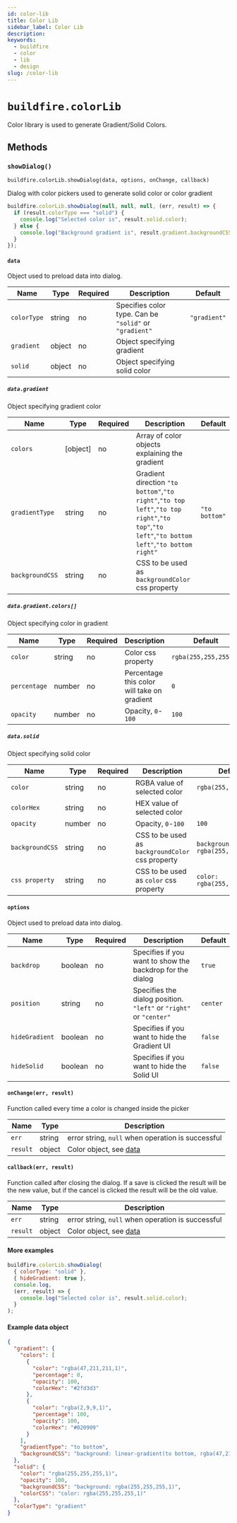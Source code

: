```yaml
---
id: color-lib
title: Color Lib
sidebar_label: Color Lib
description:
keywords:
  - buildfire
  - color
  - lib
  - design
slug: /color-lib
---
```


# `buildfire.colorLib`

Color library is used to generate Gradient/Solid Colors.

## Methods

### `showDialog()` <div class="label control"></div>

`buildfire.colorLib.showDialog(data, options, onChange, callback)`

Dialog with color pickers used to generate solid color or color gradient

```javascript
buildfire.colorLib.showDialog(null, null, null, (err, result) => {
  if (result.colorType === "solid") {
    console.log("Selected color is", result.solid.color);
  } else {
    console.log("Background gradient is", result.gradient.backgroundCSS);
  }
});
```

#### `data`

Object used to preload data into dialog.

| Name        | Type   | Required | Description                                            | Default      |
| ----------- | ------ | -------- | ------------------------------------------------------ | ------------ |
| `colorType` | string | no       | Specifies color type. Can be `"solid"` or `"gradient"` | `"gradient"` |
| `gradient`  | object | no       | Object specifying gradient                             |              |
| `solid`     | object | no       | Object specifying solid color                          |              |

##### `data.gradient`

Object specifying gradient color

| Name            | Type     | Required | Description                                                                                                                                  | Default       |
| --------------- | -------- | -------- | -------------------------------------------------------------------------------------------------------------------------------------------- | ------------- |
| `colors`        | [object] | no       | Array of color objects explaining the gradient                                                                                               |               |
| `gradientType`  | string   | no       | Gradient direction `"to bottom"`,`"to right"`,`"to top left"`,`"to top right"`,`"to top"`,`"to left"`,`"to bottom left"`,`"to bottom right"` | `"to bottom"` |
| `backgroundCSS` | string   | no       | CSS to be used as `backgroundColor` css property                                                                                             |               |

##### `data.gradient.colors[]`

Object specifying color in gradient

| Name         | Type   | Required | Description                                 | Default               |
| ------------ | ------ | -------- | ------------------------------------------- | --------------------- |
| `color`      | string | no       | Color css property                          | `rgba(255,255,255,1)` |
| `percentage` | number | no       | Percentage this color will take on gradient | `0`                   |
| `opacity`    | number | no       | Opacity, `0`-`100`                          | `100`                 |

##### `data.solid`

Object specifying solid color

| Name            | Type   | Required | Description                                      | Default                           |
| --------------- | ------ | -------- | ------------------------------------------------ | --------------------------------- |
| `color`         | string | no       | RGBA value of selected color                     | `rgba(255,255,255,1)`             |
| `colorHex`      | string | no       | HEX value of selected color                      |                                   |
| `opacity`       | number | no       | Opacity, `0`-`100`                               | `100`                             |
| `backgroundCSS` | string | no       | CSS to be used as `backgroundColor` css property | `background: rgba(255,255,255,1)` |
| `css property`  | string | no       | CSS to be used as `color` css property           | `color: rgba(255,255,255,1)`      |

#### `options`

Object used to preload data into dialog.

| Name           | Type    | Required | Description                                                        | Default  |
| -------------- | ------- | -------- | ------------------------------------------------------------------ | -------- |
| `backdrop`     | boolean | no       | Specifies if you want to show the backdrop for the dialog          | `true`   |
| `position`     | string  | no       | Specifies the dialog position. `"left"` or `"right"` or `"center"` | `center` |
| `hideGradient` | boolean | no       | Specifies if you want to hide the Gradient UI                      | `false`  |
| `hideSolid`    | boolean | no       | Specifies if you want to hide the Solid UI                         | `false`  |

#### `onChange(err, result)`

Function called every time a color is changed inside the picker

| Name     | Type   | Description                                       |
| -------- | ------ | ------------------------------------------------- |
| `err`    | string | error string, `null` when operation is successful |
| `result` | object | Color object, see [data](/docs/color-lib#data)    |

#### `callback(err, result)`

Function called after closing the dialog. If a save is clicked the result will be the new value, but if the cancel is clicked the result will be the old value.

| Name     | Type   | Description                                       |
| -------- | ------ | ------------------------------------------------- |
| `err`    | string | error string, `null` when operation is successful |
| `result` | object | Color object, see [data](/docs/color-lib#data)    |

#### More examples

```javascript
buildfire.colorLib.showDialog(
  { colorType: "solid" },
  { hideGradient: true },
  console.log,
  (err, result) => {
    console.log("Selected color is", result.solid.color);
  }
);
```

#### Example data object
```json
{
  "gradient": {
    "colors": [
      {
        "color": "rgba(47,211,211,1)",
        "percentage": 0,
        "opacity": 100,
        "colorHex": "#2fd3d3"
      },
      {
        "color": "rgba(2,9,9,1)",
        "percentage": 100,
        "opacity": 100,
        "colorHex": "#020909"
      }
    ],
    "gradientType": "to bottom",
    "backgroundCSS": "background: linear-gradient(to bottom, rgba(47,211,211,1) 0%, rgba(2,9,9,1) 100%)"
  },
  "solid": {
    "color": "rgba(255,255,255,1)",
    "opacity": 100,
    "backgroundCSS": "background: rgba(255,255,255,1)",
    "colorCSS": "color: rgba(255,255,255,1)"
  },
  "colorType": "gradient"
}
```
